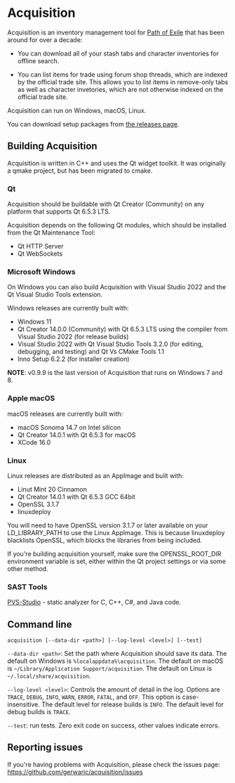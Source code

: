 # Acquisition
Acquisition is an inventory management tool for [Path of Exile](https://www.pathofexile.com/) that has been around for over a decade:

- You can download all of your stash tabs and character inventories for offline search.

- You can list items for trade using forum shop threads, which are indexed by the official trade site. This allows you to list items in remove-only tabs as well as character invetories, which are not otherwise indexed on the official trade site.

Acquisition can run on Windows, macOS, Linux.

You can download setup packages from [the releases page](https://github.com/gerwaric/acquisition/releases).

## Building Acquisition

Acquisition is written in C++ and uses the Qt widget toolkit. It was originally a qmake project, but has been migrated to cmake.

### Qt

Acquisition should be buildable with Qt Creator (Community) on any platform that supports Qt 6.5.3 LTS.

Acquisition depends on the following Qt modules, which should be installed from the Qt Maintenance Tool:
- Qt HTTP Server
- Qt WebSockets

### Microsoft Windows

On Windows you can also build Acquisition with Visual Studio 2022 and the Qt Visual Studio Tools extension.

Windows releases are currently built with:
- Windows 11
- Qt Creator 14.0.0 (Community) with Qt 6.5.3 LTS using the compiler from Visual Studio 2022 (for release builds)
- Visual Studio 2022 with Qt Visual Studio Tools 3.2.0 (for editing, debugging, and testing) and Qt Vs CMake Tools 1.1
- Inno Setup 6.2.2 (for installer creation)

**NOTE**: v0.9.9 is the last version of Acquisition that runs on Windows 7 and 8.

### Apple macOS

macOS releases are currently built with:
- macOS Sonoma 14.7 on Intel silicon
- Qt Creator 14.0.1 with Qt 6.5.3 for macOS
- XCode 16.0

### Linux

Linux releases are distributed as an AppImage and built with:
- Linut Mint 20 Cinnamon
- Qt Creator 14.0.1 with Qt 6.5.3 GCC 64bit 
- OpenSSL 3.1.7
- linuxdeploy

You will need to have OpenSSL version 3.1.7 or later available on your LD_LIBRARY_PATH to use the Linux AppImage. This is because linuxdeploy blacklists OpenSSL, which blocks the libraries from being included.

If you're building acquisition yourself, make sure the OPENSSL_ROOT_DIR environment variable is set, either within the Qt project settings or via some other method.

### SAST Tools

[PVS-Studio](https://pvs-studio.com/en/pvs-studio/?utm_source=website&utm_medium=github&utm_campaign=open_source) - static analyzer for C, C++, C#, and Java code.

## Command line

`acquisition [--data-dir <path>] [--log-level <level>] [--test]`

`--data-dir <path>`:
	Set the path where Acquisition should save its data.
	The default on Windows is `%localappdata%\acquisition`.
	The default on macOS is `~/Library/Application Support/acquisition`.
	The default on Linux is `~/.local/share/acquisition`.

`--log-level <level>`:
	Controls the amount of detail in the log.
	Options are `TRACE`, `DEBUG`, `INFO`, `WARN`, `ERROR`, `FATAL`, and `OFF`.
 	This option is case-insensitive.
	The default level for release builds is `INFO`.
	The default level for debug builds is `TRACE`.

`--test`:
	run tests. Zero exit code on success, other values indicate errors.

## Reporting issues

If you're having problems with Acquisition, please check the issues page: https://github.com/gerwaric/acquisition/issues

